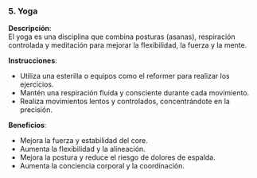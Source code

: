 ### 5. Yoga

**Descripción**:  
El yoga es una disciplina que combina posturas (asanas), respiración controlada y meditación para mejorar la flexibilidad, la fuerza y la mente.

**Instrucciones**:  
- Utiliza una esterilla o equipos como el reformer para realizar los ejercicios.
- Mantén una respiración fluida y consciente durante cada movimiento.
- Realiza movimientos lentos y controlados, concentrándote en la precisión.

**Beneficios**:  
- Mejora la fuerza y estabilidad del core.
- Aumenta la flexibilidad y la alineación.
- Mejora la postura y reduce el riesgo de dolores de espalda.
- Aumenta la conciencia corporal y la coordinación.